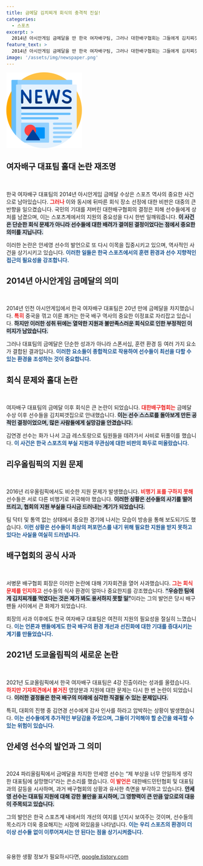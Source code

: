 ```yaml
---
title: 금메달 김치찌개 회식의 충격적 진실!
categories:
  - 스포츠
excerpt: >
  2014년 아시안게임 금메달을 딴 한국 여자배구팀, 그러나 대한배구협회는 그들에게 김치찌갯집 회식을 강요! 안세영의 발언 이후 재조명된 이번 사건, 스포츠계의 커다란 논란이 중첩되고 있다. 클릭해서 그 내막을 확인해보세요!
feature_text: >
  2014년 아시안게임 금메달을 딴 한국 여자배구팀, 그러나 대한배구협회는 그들에게 김치찌갯집 회식을 강요! 안세영의 발언 이후 재조명된 이번 사건, 스포츠계의 커다란 논란이 중첩되고 있다. 클릭해서 그 내막을 확인해보세요!
image: '/assets/img/newspaper.png'
---
```


<p><img src="/assets/img/newspaper.png" alt="kimp 속보" /></p>

<h2 data-ke-size="size26">여자배구 대표팀 홀대 논란 재조명</h2>

<p data-ke-size="size16">&nbsp;</p>

<p data-ke-size="size16">한국 여자배구 대표팀의 2014년 아시안게임 금메달 수상은 스포츠 역사의 중요한 사건으로 남아있습니다. <b><span style="color: #ee2323;">그러나</span></b> 이와 동시에 뒤따른 회식 장소 선정에 대한 비판은 대중의 큰 반향을 일으켰습니다. 국민의 기대를 저버린 대한배구협회의 결정은 피해 선수들에게 상처를 남겼으며, 이는 스포츠계에서의 지원의 중요성을 다시 한번 일깨워줍니다. <b><span style="background-color: #21538527;">이 사건은 단순한 회식 문제가 아니라 선수들에 대한 배려가 결여된 결정이었다는 점에서 중요한 의미를 지닙니다.</span></b></p>

<p data-ke-size="size16">이러한 논란은 안세영 선수의 발언으로 또 다시 이목을 집중시키고 있으며, 역사적인 사건을 상기시키고 있습니다. <b><span style="color: #1a5490;">이러한 일들은 한국 스포츠에서의 훈련 환경과 선수 지향적인 접근의 필요성을 강조합니다.</span></b></p>

<h2 data-ke-size="size26">2014년 아시안게임 금메달의 의미</h2>

<p data-ke-size="size16">&nbsp;</p>

<p data-ke-size="size16">2014년 인천 아시안게임에서 한국 여자배구 대표팀은 20년 만에 금메달을 차지했습니다. <b><span style="color: #ee2323;">특히</span></b> 중국을 꺾고 이룬 쾌거는 한국 배구 역사의 중요한 이정표로 자리잡고 있습니다. <b><span style="background-color: #21538527;">하지만 이러한 성취 뒤에는 열악한 지원과 불만족스러운 회식으로 인한 부정적인 이미지가 남았습니다.</span></b></p>

<p data-ke-size="size16">그러나 대표팀의 금메달은 단순한 성과가 아니라 스폰서십, 훈련 환경 등 여러 가지 요소가 결합된 결과입니다. <b><span style="color: #1a5490;">이러한 요소들이 종합적으로 작용하여 선수들이 최선을 다할 수 있는 환경을 조성하는 것이 중요합니다.</span></b></p>

<h2 data-ke-size="size26">회식 문제와 홀대 논란</h2>

<p data-ke-size="size16">&nbsp;</p>

<p data-ke-size="size16">여자배구 대표팀의 금메달 이후 회식은 큰 논란이 되었습니다. <b><span style="color: #ee2323;">대한배구협회는</span></b> 금메달 수상 이후 선수들을 김치찌갯집으로 안내했습니다. <b><span style="background-color: #21538527;">이는 선수 스스로를 돌아보게 만든 공적인 결정이었으며, 많은 사람들에게 실망감을 안겼습니다.</span></b></p>

<p data-ke-size="size16">김연경 선수는 화가 나서 고급 레스토랑으로 팀원들을 데려가서 사비로 뒤풀이를 했습니다. <b><span style="color: #1a5490;">이 사건은 한국 스포츠의 부실 지원과 무관심에 대한 비판의 화두로 떠올랐습니다.</span></b></p>

<h2 data-ke-size="size26">리우올림픽의 지원 문제</h2>

<p data-ke-size="size16">&nbsp;</p>

<p data-ke-size="size16">2016년 리우올림픽에서도 비슷한 지원 문제가 발생했습니다. <b><span style="color: #ee2323;">비행기 표를 구하지 못해</span></b> 선수들은 서로 다른 비행기로 귀국해야 했습니다. <b><span style="background-color: #21538527;">이러한 상황은 선수들의 사기를 떨어뜨리고, 협회의 지원 부실을 다시금 드러내는 계기가 되었습니다.</span></b></p>

<p data-ke-size="size16">팀 닥터 및 통역 없는 상태에서 중요한 경기에 나서는 모습이 방송을 통해 보도되기도 했습니다. <b><span style="color: #1a5490;">이런 상황은 선수들이 최상의 퍼포먼스를 내기 위해 필요한 지원을 받지 못하고 있다는 사실을 여실히 드러냅니다.</span></b></p>

<h2 data-ke-size="size26">배구협회의 공식 사과</h2>

<p data-ke-size="size16">&nbsp;</p>

<p data-ke-size="size16">서병문 배구협회 회장은 이러한 논란에 대해 기자회견을 열어 사과했습니다. <b><span style="color: #ee2323;">그는 회식 문제를 인지하고</span></b> 선수들의 식사 환경이 얼마나 중요한지를 강조했습니다. <b><span style="background-color: #21538527;">“우승한 팀에게 김치찌개를 먹였다는 것은 제가 봐도 용서하지 못할 일”</span></b>이라는 그의 발언은 당시 배구팬들 사이에서 큰 화제가 되었습니다.</p>

<p data-ke-size="size16">회장의 사과 이후에도 한국 여자배구 대표팀은 여전히 지원의 필요성을 절실히 느꼈습니다. <b><span style="color: #1a5490;">이는 언론과 팬들에게도 한국 배구의 환경 개선과 선진화에 대한 기대를 증대시키는 계기를 만들었습니다.</span></b></p>

<h2 data-ke-size="size26">2021년 도쿄올림픽의 새로운 논란</h2>

<p data-ke-size="size16">&nbsp;</p>

<p data-ke-size="size16">2021년 도쿄올림픽에서 한국 여자배구 대표팀은 4강 진출이라는 성과를 올렸습니다. <b><span style="color: #ee2323;">하지만 기자회견에서 불거진</span></b> 영양분과 지원에 대한 문제는 다시 한 번 논란이 되었습니다. <b><span style="background-color: #21538527;">이러한 결정들은 한국 배구의 미래에 심각한 직결될 수 있는 문제입니다.</span></b></p>

<p data-ke-size="size16">특히, 대회의 진행 중 김연경 선수에게 감사 인사를 하라고 압박하는 상황이 발생했습니다. <b><span style="color: #1a5490;">이는 선수들에게 추가적인 부담감을 주었으며, 그들이 기억해야 할 순간을 왜곡할 수 있는 위험이 있습니다.</span></b></p>

<h2 data-ke-size="size26">안세영 선수의 발언과 그 의미</h2>

<p data-ke-size="size16">&nbsp;</p>

<p data-ke-size="size16">2024 파리올림픽에서 금메달을 차지한 안세영 선수는 “제 부상을 너무 안일하게 생각한 대표팀에 실망했다”라는 쓴소리를 했습니다. <b><span style="color: #ee2323;">이 발언은</span></b> 대한배드민턴협회 및 대표팀과의 갈등을 시사하며, 과거 배구협회의 상황과 유사한 측면을 부각하고 있습니다. <b><span style="background-color: #21538527;">안세영 선수는 대표팀 지원에 대해 강한 불만을 표시하며, 그 영향력이 큰 만큼 앞으로의 대응이 주목되고 있습니다.</span></b></p>

<p data-ke-size="size16">그의 발언은 한국 스포츠계 내에서의 개선의 여지를 넌지시 보여주는 것이며, 선수들의 목소리가 더욱 중요해지는 시점에 와있음을 나타냅니다. <b><span style="color: #1a5490;">이는 우리 스포츠의 환경이 더 이상 선수들 없이 이루어져서는 안 된다는 점을 상기시켜줍니다.</span></b></p>

<p data-ke-size="size16">&nbsp;</p>
유용한 생활 정보가 필요하시다면, <a href="https://qoogle.tistory.com" rel="dofollow">qoogle.tistory.com</a>


